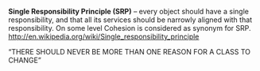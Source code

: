 **Single Responsibility Principle (SRP)** – every object should have a single responsibility, and that all its services should be narrowly aligned with that responsibility. On some level Cohesion is considered as synonym for SRP.
http://en.wikipedia.org/wiki/Single_responsibility_principle

“THERE SHOULD NEVER BE MORE THAN ONE REASON FOR A CLASS TO CHANGE”
